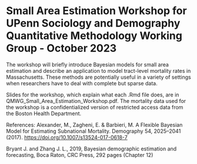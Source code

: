 # Small Area Estimation Workshop for UPenn Sociology and Demography Quantitative Methodology Working Group - October 2023

The workshop will briefly introduce Bayesian models for small area estimation and describe an application to model tract-level mortality rates in Massachusetts. These methods are potentially useful in a variety of settings when researchers have to deal with complete but sparse data.

Slides for the workshop, which explain what each .Rmd file does, are in QMWG_Small_Area_Estimation_Workshop.pdf. The mortality data used for the workshop is a confidentialized version of restricted access data from the Boston Health Department.

References: 
Alexander, M., Zagheni, E. & Barbieri, M. A Flexible Bayesian Model for Estimating Subnational Mortality. Demography 54, 2025–2041 (2017). https://doi.org/10.1007/s13524-017-0618-7

Bryant J. and Zhang J. L., 2019, Bayesian demographic estimation and forecasting, Boca Raton, CRC Press, 292 pages (Chapter 12)
